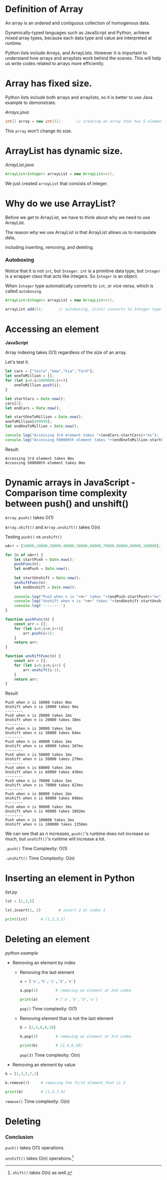 # Definition of Array

An array is an ordered and contiguous collection of homogenous data.

Dynamically-typed languages such as JavaScript and Python, achieve mixed array types, because each data type and value are interpreted at runtime.

Python lists include Arrays, and ArrayLists. However it is important to understand how arrays and arraylists work behind the scenes. This will help us write codes related to arrays more efficiently.

# Array has fixed size.

Python lists include both arrays and arraylists, so it is better to use Java example to demonstrate.

<em>Arrays.java</em>

```java
int[] array = new int[5];       // creating an array that has 5 elements , [0, 0, 0, 0, 0]
```

This `array` won't change its size.

# ArrayList has dynamic size.

<em>ArrayList.java</em>

```java
ArrayList<Integer> arrayList = new ArrayList<>();
```

We just created `arrayList` that consists of integer.

# Why do we use ArrayList?

Before we get to ArrayList, we have to think about why we need to use ArrayList.

The reason why we use ArrayList is that ArrayList allows us to manipulate data,

including inserting, removing, and deleting.

### Autoboxing 

Notice that it is not `int`, but `Integer`. `int` is a primitive data type, but `Integer` is a wrapper class that acts like integers. So `Integer` is an object.

When `Integer` type automatically converts to `int`, or vice versa, which is called `autoboxing`.


```java
ArrayList<Integer> arrayList = new ArrayList<>();

arrayList.add(5);       // autoboxing, 2(int) converts to Integer type.
```

# Accessing an element

**JavaScript**

Array indexing takes O(1) regardless of the size of an array.

Let's test it.

```js
let cars = ["tesla","bmw","kia","ford"];
let oneToMillion = [];
for (let i=0;i<1000000;i++){
    oneToMillion.push(i);
}

let startCars = Date.now();
cars[2];
let endCars = Date.now();

let startOneToMillion = Date.now();
oneToMillion[499999];
let endOneToMillion = Date.now();

console.log("Accessing 3rd element takes "+(endCars-startCars)+"ms");
console.log("Accessing 500000th element takes "+(endOneToMillion-startOneToMillion)+"ms");
```

Result:

```
Accessing 3rd element takes 0ms
Accessing 500000th element takes 0ms
```

# Dynamic arrays in JavaScript - Comparison time complexity between push() and unshift()

`Array.push()` takes O(1)

`Array.shift()` and `Array.unshift()` takes O(n)

Testing `push()` vs `unshift()`

```js
nArr = [10000,20000,30000,40000,50000,60000,70000,80000,90000,100000];

for (n of nArr) {
    let startPush = Date.now();
    pushFunc(n);
    let endPush = Date.now();
    
    let startUnshift = Date.now();
    unshiftFunc(n);
    let endUnshift = Date.now();
    
    console.log("Push when n is "+n+" takes "+(endPush-startPush)+"ms");
    console.log("Unshift when n is "+n+" takes "+(endUnshift-startUnshift)+"ms");
    console.log('--------')
}

function pushFunc(n) {
    const arr = [];
    for (let i=0;i<n;i++){
        arr.push(i+1);
    }
    return arr;
}

function unshiftFunc(n) {
    const arr = [];
    for (let i=0;i<n;i++) {
        arr.unshift(i-1);
    }
    return arr;
}
```

Result

```
Push when n is 10000 takes 0ms
Unshift when n is 10000 takes 9ms
--------
Push when n is 20000 takes 2ms
Unshift when n is 20000 takes 38ms
--------
Push when n is 30000 takes 1ms
Unshift when n is 30000 takes 84ms
--------
Push when n is 40000 takes 1ms
Unshift when n is 40000 takes 167ms
--------
Push when n is 50000 takes 1ms
Unshift when n is 50000 takes 279ms
--------
Push when n is 60000 takes 2ms
Unshift when n is 60000 takes 436ms
--------
Push when n is 70000 takes 1ms
Unshift when n is 70000 takes 623ms
--------
Push when n is 80000 takes 2ms
Unshift when n is 80000 takes 846ms
--------
Push when n is 90000 takes 3ms
Unshift when n is 90000 takes 1092ms
--------
Push when n is 100000 takes 2ms
Unshift when n is 100000 takes 1356ms
```

We can see that as n increases, `push()`'s runtime does not increase so much, but `unshift()`'s runtime will increase a lot.

`.push()` Time Complexity: O(1)

`.unshift()` Time Complexity: O(n)

# Inserting an element in Python

<em>list.py</em>

```py
lst = [1,3,5]

lst.insert(1, 2)        # insert 2 at index 1

print(lst)      # [1,2,3,5]
```

# Deleting an element

<em>python example</em>

- Removing an element by index

    - Removing the last element

        ```py
        a = ['a','b','c','d','e']

        a.pop(2)        # removing an element at 2nd index

        print(a)        # ['a','b','d','e']
        ```

        `pop()` Time complexity: O(1)
    
    - Removing element that is not the last element


        ```py
        b = [2,4,6,8,10]

        b.pop(3)        # removing an element at 3rd index

        print(b)        # [2,4,6,10]
        ```

        `pop(3)` Time complexity: O(n)

- Removing an element by value

```py
b = [1,3,5,7,3]

b.remove(3)     # removing the first element that is 3

print(b)        # [1,5,7,9]
```

`remove()` Time complexity: O(n)

# Deleting 

### Conclusion

`push()` takes O(1) operations.

`unshift()` takes O(n) operations.[^1]

[^1]: `shift()` takes O(n) as well.
